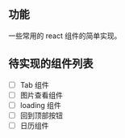 
## 功能

一些常用的 react 组件的简单实现。

## 待实现的组件列表

- [ ] Tab 组件
- [ ] 图片查看组件
- [ ] loading 组件
- [ ] 回到顶部按钮
- [ ] 日历组件

